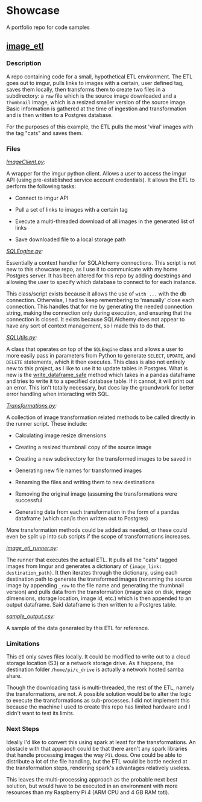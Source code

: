 # Showcase
A portfolio repo for code samples

## [image_etl](image_etl/)

### Description
A repo containing code for a small, hypothetical ETL environment. The ETL goes out to imgur, pulls links to images with a certain, user defined tag, saves them locally, then transforms them to create two files in a subdirectory: a `raw` file which is the source image downloaded and a `thumbnail` image, which is a resized smaller version of the source image. Basic information is gathered at the time of ingestion and transformation and is then written to a Postgres database.

For the purposes of this example, the ETL pulls the most 'viral' images with the tag "cats" and saves them.

### Files

*[ImageClient.py](image_etl/ImageClient.py):*

A wrapper for the imgur python client. Allows a user to access the imgur API (using pre-established service account credentials). It allows the ETL to perform the following tasks:

* Connect to imgur API

* Pull a set of links to images with a certain tag

* Execute a multi-threaded download of all images in the generated list of links

* Save downloaded file to a local storage path


*[SQLEngine.py](image_etl/SQLEngine.py):*

Essentially a context handler for SQLAlchemy connections. This script is not new to this showcase repo, as I use it to communicate with my home Postgres server. It has been altered for this repo by adding docstrings and allowing the user to specify which database to connect to for each instance. 

This class/script exists because it allows the use of `with ...` with the db connection. Otherwise, I had to keep remembering to 'manually' close each connection. This handles that for me by generating the needed connection string, making the connection only during execution, and ensuring that the connection is closed. It exists because SQLAlchemy does not appear to have any sort of context management, so I made this to do that.


*[SQLUtils.py](image_etl/SQLUtils.py):*

A class that operates on top of the `SQLEngine` class and allows a user to more easily pass in parameters from Python to generate `SELECT`, `UPDATE`, and `DELETE` statements, which it then executes. This class is also not entirely new to this project, as I like to use it to update tables in Postgres. What is new is the [write_dataframe_safe](image_etl/SQLUtils.py#write_dataframe_safe) method which takes in a pandas dataframe and tries to write it to a specified database table. If it cannot, it will print out an error. This isn't totally necessary, but does lay the groundwork for better error handling when interacting with SQL.

*[Transformations.py](image_etl/Transformations.py):*

A collection of image transformation related methods to be called directly in the runner script. These include:

* Calculating image resize dimensions

* Creating a resized thumbnail copy of the source image

* Creating a new subdirectory for the transformed images to be saved in

* Generating new file names for transformed images

* Renaming the files and writing them to new destinations

* Removing the original image (assuming the transformations were successful

* Generating data from each transformation in the form of a pandas dataframe (which can/is then  written out to Postgres)

More transformation methods could be added as needed, or these could even be split up into sub scripts if the scope of transformations increases.

*[image_etl_runner.py](image_etl/image_etl_runner.py):*

The runner that executes the actual ETL. It pulls all the "cats" tagged images from Imgur and generates a dictionary of `{image_link: destination_path}`. It then iterates through the dictionary, using each destination path to generate the transformed images (renaming the source image by appending `_raw` to the file name and generating the thumbnail version) and pulls data from the transformation (image size on disk, image dimensions, storage location, image id, etc.) which is then appended to an output dataframe. Said dataframe is then written to a Postgres table.

*[sample_output.csv](image_etl/sample_output.csv):*

A sample of the data generated by this ETL for reference.


### Limitations

This etl only saves files locally. It could be modified to write out to a cloud storage location (S3) or a network storage drive. As it happens, the destination folder `/home/pi/c_drive` is actually a network hosted samba share.

Though the downloading task is multi-threaded, the rest of the ETL, namely the transformations, are not. A possible solution would be to alter the logic to execute the transformations as sub-processes. I did not implement this because the machine I used to create this repo has limited hardware and I didn't want to test its limits.


### Next Steps

Ideally I'd like to convert this using spark at least for the transformations. An obstacle with that appraoch could be that there aren't any spark libraries that handle processing images the way `PIL` does. One could be able to distribute a lot of the file handling, but the ETL would be bottle necked at the transformation steps, rendering spark's advantages relatively useless.

This leaves the multi-processing approach as the probable next best solution, but would have to be executed in an environment with more resources than my Raspberry Pi 4 (ARM CPU and 4 GB RAM totl).
